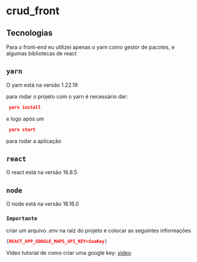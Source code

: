 # crud_front

## Tecnologias

Para o front-end eu utilizei apenas o yarn como gestor de pacotes, e algumas bibliotecas de react

## `yarn`
O yarn está na versão 1.22.19

para rodar o projeto com o yarn é necessário dar:
```json
 yarn install
```
e logo após um 
```json
 yarn start
```
para rodar a aplicação

## `react`
O react está na versão 16.8.5

## `node`
O node está na versão 18.16.0

### `Importante`
criar um arquivo *.env* na raiz do projeto e colocar as seguintes informações 
```json
{REACT_APP_GOOGLE_MAPS_API_KEY=SuaKey}
```
Video tutorial de como criar uma google key: [video](https://www.youtube.com/watch?v=zkJlZHsZbTQ&pp=ygUeY29tbyBjcmlhciB1bWEgZ29vZ2xlIGFwaSBrZXkg)

